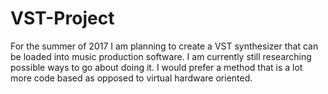 # VST-Project
For the summer of 2017 I am planning to create a VST synthesizer that can be loaded into music production software. I am currently still researching possible ways to go about doing it. I would prefer a method that is a lot more code based as opposed to virtual hardware oriented.
